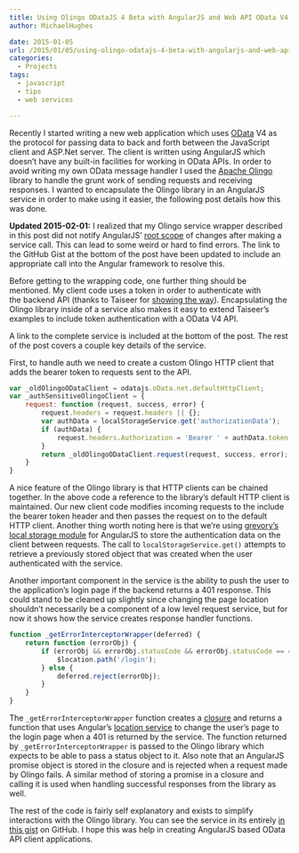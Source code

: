 ```yaml
---
title: Using Olingo ODataJS 4 Beta with AngularJS and Web API OData V4
author: MichaelHughes

date: 2015-01-05
url: /2015/01/05/using-olingo-odatajs-4-beta-with-angularjs-and-web-api-odata-v4/
categories:
  - Projects
tags:
  - javascript
  - tips
  - web services

---
```

Recently I started writing a new web application which uses [OData][1] V4 as the protocol for passing data to back and forth between the JavaScript client and ASP.Net server. The client is written using AngularJS which doesn&#8217;t have any built-in facilities for working in OData APIs. In order to avoid writing my own OData message handler I used the [Apache Olingo][2] library to handle the grunt work of sending requests and receiving responses. I wanted to encapsulate the Olingo library in an AngularJS service in order to make using it easier, the following post details how this was done.

 [1]: http://www.odata.org/
 [2]: http://olingo.apache.org/doc/javascript/index.html

<!--more-->

**Updated 2015-02-01:** I realized that my Olingo service wrapper described in this post did not notify AngularJS&#8217; [root scope][3] of changes after making a service call. This can lead to some weird or hard to find errors. The link to the GitHub Gist at the bottom of the post have been updated to include an appropriate call into the Angular framework to resolve this.

Before getting to the wrapping code, one further thing should be mentioned. My client code uses a token in order to authenticate with the backend API (thanks to Taiseer for [showing the way][4]). Encapsulating the Olingo library inside of a service also makes it easy to extend Taiseer&#8217;s examples to include token authentication with a OData V4 API.

A link to the complete service is included at the bottom of the post. The rest of the post covers a couple key details of the service.

First, to handle auth we need to create a custom Olingo HTTP client that adds the bearer token to requests sent to the API.

```javascript
var _oldOlingoODataClient = odatajs.oData.net.defaultHttpClient;
var _authSensitiveOlingoClient = {
    request: function (request, success, error) {
        request.headers = request.headers || {};
        var authData = localStorageService.get('authorizationData');
        if (authData) {
            request.headers.Authorization = 'Bearer ' + authData.token;
        }
        return _oldOlingoODataClient.request(request, success, error);
    }
}
```

A nice feature of the Olingo library is that HTTP clients can be chained together. In the above code a reference to the library&#8217;s default HTTP client is maintained. Our new client code modifies incoming requests to the include the bearer token header and then passes the request on to the default HTTP client. Another thing worth noting here is that we&#8217;re using [grevory&#8217;s local storage module][5] for AngularJS to store the authentication data on the client between requests. The call to `localStorageService.get()` attempts to retrieve a previously stored object that was created when the user authenticated with the service.

Another important component in the service is the ability to push the user to the application&#8217;s login page if the backend returns a 401 response. This could stand to be cleaned up slightly since changing the page location shouldn&#8217;t necessarily be a component of a low level request service, but for now it shows how the service creates response handler functions.

```javascript
function _getErrorInterceptorWrapper(deferred) {
    return function (errorObj) {
        if (errorObj && errorObj.statusCode && errorObj.statusCode == 401) {
            $location.path('/login');
        } else {
            deferred.reject(errorObj);
        }
    }
}
```

The `_getErrorInterceptorWrapper` function creates a [closure][6] and returns a function that uses Angular&#8217;s [location service][7] to change the user&#8217;s page to the login page when a 401 is returned by the service. The function returned by `_getErrorInterceptorWrapper` is passed to the Olingo library which expects to be able to pass a status object to it. Also note that an AngularJS promise object is stored in the closure and is rejected when a request made by Olingo fails. A similar method of storing a promise in a closure and calling it is used when handling successful responses from the library as well.

The rest of the code is fairly self explanatory and exists to simplify interactions with the Olingo library. You can see the service in its entirely [in this gist][8] on GitHub. I hope this was help in creating AngularJS based OData API client applications.

 [3]: https://docs.angularjs.org/api/ng/type/$rootScope.Scope
 [4]: http://bitoftech.net/2014/06/01/token-based-authentication-asp-net-web-api-2-owin-asp-net-identity/
 [5]: https://github.com/grevory/angular-local-storage
 [6]: http://www.javascriptkit.com/javatutors/closures.shtml
 [7]: https://docs.angularjs.org/api/ng/service/$location
 [8]: https://gist.github.com/msh9/1bed9a7bb0effd7171df